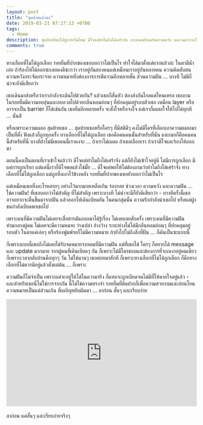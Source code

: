 ```yaml
---
layout: post
title: "สุดท้ายแล้วนะ"
date: 2019-03-21 07:17:13 +0700
tags:
  - Home
description: สุดท้ายที่พาไปสู่การเริ่มใหม่ ดีใจแต่ทำไมถึงได้เศร้าจัง ลาก่อนพร้อมกับความหวัง และจนกว่าจะได้พบกันใหม่ที่ไม่มีจริง
comments: true
---
```

ทางเลือกที่ไม่ได้ถูกเลือก รอยยิ้มที่ปากของเธอบอกว่าไม่เป็นไร ทำใจได้มาตั้งแต่แรกแล้วล่ะ ในตามีน้ำเอ่อ ถ้าร้องไห้ได้ออกซะเลยคงดีซะกว่า เราอยู่กันสองคนแต่เหมือนเราอยู่กันหลายคน ความคิดสับสน ความหวังกระจัดกระจาย ความหมายยิ่งต้องการการตีความอีกหลายชั้น ส่วนความฝัน ... บางที ไม่มีก็น่าจะยังดีเสียกว่า

เธอเดินมาส่งหรือว่าเรากำลังจะเดินไปด้วยกัน? แล้วเธอก็สั่นหัว ต้องส่งกันไกลแค่ไหนเหรอ เธอถาม ในรอยยิ้มมีความอบอุ่นและอบอวลไปด้วยกลิ่นหอมอ่อนๆ ที่ปกคลุมอยู่รอบตัวเธอ เหมือน layer หรืออาจจะเป็น barrier ก็ได้เช่นกัน เธอยิ้มอีกหลายครั้ง จะตั้งใจหรือจงใจ แต่เราก็เผลอใจให้ไปได้ทุกที ... นั่นสิ

หรือเพราะความเผลอ สุดท้ายเธอ ... สุดท้ายเธอหรือใครๆ ที่มีสติดีๆ คงไม่มีใครที่เลือกเอาความเผลอมาเป็นที่ตั้ง ฟังแล้วก็ถูกทุกครั้ง ทางเลือกที่ไม่ได้ถูกเลือก เธอคือคนคนนั้นสำหรับที่นั่น และเธอก็คือคนคนนี้สำหรับที่นี่ บางทีถ้าไม่มีเธอคนนี้เราคงจะ ... ถ้าเราไม่เผลอ ถ้าเธอเลือกเรา ถ้าเราดีใจและร้องไห้ออกมา

ตอนนี้คงเป็นตอนที่เราเข้าใจแล้วว่า ดีใจแต่ทำไมถึงได้เศร้าจัง แต่ก็ยังไม่เข้าใจอยู่ดี ไม่มีการถูกเลือก มีแค่การถูกเรียก แต่แค่นี้เราก็ดีใจพอแล้วใช่มั๊ย ... ดีใจแค่พอให้ไม่ต้องถามว่าทำไมถึงได้เศร้าจัง ทางเลือกที่ไม่ได้ถูกเลือก แต่ถูกทิ้งเอาไว้ข้างหลัง รอยยิ้มที่ปากของเธอยังบอกว่าไม่เป็นไร

แต่เหมือนเธอทิ้งอะไรหลายๆ อย่างไว้มากมายเหลือเกิน ร่องรอย ช่วงเวลา ความหวัง และความฝัน ... ใช่ความฝัน! ที่เธอบอกว่าไม่สำคัญ ที่ไม่สำคัญ เพราะบางที ไม่น่าจะมีก็ยังดีเสียกว่า - บางทีครั้งนี้เธออาจอยากจะตื่นขึ้นมาจากฝัน แล้วออกไปเดินเบียดกัน ในคนกลุ่มนั้น ความรักกำลังนำเธอไป หรือแค่ฝูงชนกำลังเบียดพาเธอไป

เพราะคนที่มีความฝันไม่เคยจะสื่อสารมันออกมาได้รู้เรื่อง ไม่เคยเลยสักครั้ง เพราะคนที่มีความฝันท่ามกลางผู้คน ไม่เคยจะมีความหมาย ว่างเปล่า อ้างว้าง ระยะห่างไม่ได้มีกลิ่นหอมอ่อนๆ ที่ปกคลุมอยู่รอบตัว ในตาแค่เอ่อๆ หรือร้องฟูมฟายก็ไม่มีความหมาย ถ้ายังไปไม่ถึงสิ่งที่ฝัน ... ก็ดันเป็นซะแบบนี้

ก็เพราะแบบนี้เธอถึงไม่เคยได้รับจดหมายจากคนที่มีความฝัน แต่ที่เธอได้ ใครๆ ก็อยากได้ message และ update มากมาย จากผู้คนที่เดินเบียดๆ กัน ก็เพราะไม่มีใครชอบและต้องการที่จะเหงาอยู่คนเดียว ก็เพราะเวลากลับบ้านคือทุกๆ วัน ไม่ใช่นานๆ เธอค่อยมาสักที ก็เพราะทางเลือกที่ไม่ได้ถูกเลือก ก็คือทางเลือกที่ไม่ควรมีอยู่แล้วตั้งแต่ต้น ... ก็เพราะ

ความฝันก็ไม่จำเป็น เพราะแค่จะอยู่ให้ได้ในความจริง ก็แทบจะถูกเบียดจนไม่มีที่ให้หายใจอยู่แล้ว - และสำหรับเธอนี่ไม่ใช่การจากกัน นี่ไม่ใช่ความทรงจำ รอยยิ้มที่ติดปากก็เพื่อความสวยงามและอ่อนโยน ความหมายเป็นแค่ส่วนเกิน ที่เผอิญหยิบผิดมา ... ลาก่อน สั้นๆ และเรียบง่าย

<div style="position:relative;width:100%;height:0;padding-bottom:56.25%;">
<iframe style="width:100%;height:100%;position:absolute;top:0;left:0;" src="https://www.youtube.com/embed/19UjyhKY7eA" frameborder="0" allow="autoplay; encrypted-media" allowfullscreen>
</iframe>
</div>
<br />
ลาก่อน  <i class="fa fa-heart" style="color:#C38FD6"></i> แค่สั้นๆ และเรียบง่ายจริงๆ
